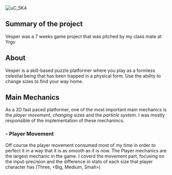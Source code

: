 ![uC_5K4](https://github.com/Samurai-Ebben/Portflio/assets/71189461/c558950a-43bb-4c30-9fd4-10eb1c9613a2)

## Summary of the project
Vesper was a 7 weeks game project that was pitched by my class mate at Yrgo 
## About

Vesper is a skill-based puzzle platformer where you play as a formless celestial being
that has been trapped in a physical form. Use the ability to change sizes to find your way home.

## Main Mechanics 
As a 2D fast paced platformer, one of the most important main mechanics is the
*player movement*, *changing* sizes and the *particle system*. I was mostly responsible of the implementation of these mechanincs. 

### - Player Movement
Off course the player movement consumed most of my time in order to perfect it in a way that it is as smooth as it is now.
The Player mechanics are the largest mechanic in the game. I coverd the movement part, focusing on the input-precision and the difference in 
stats of each size that player character has (Three, <Big, Medium, Small>)
